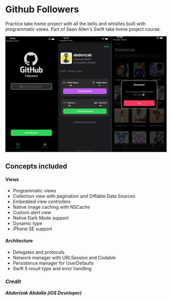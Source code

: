 # Github Followers
Practice take home project with all the bells and whistles built with programmatic views. Part of Sean Allen's Swift take home project course.

![image](screenshot.jpg)

## Concepts included

#### Views
- Programmatic views
- Collection view with pagination and Diffable Data Sources
- Embedded view controllers
- Native image caching with NSCache
- Custom alert view
- Native Dark Mode support
- Dynamic type
- iPhone SE support

#### Architecture
- Delegates and protocols
- Network manager with URLSession and Codable
- Persistence manager for UserDefaults
- Swift 5 result type and error handling


### ***Credit***
***Abdorizak Abdalla (iOS Developer)***
